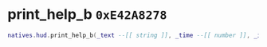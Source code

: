 # print_help_b `0xE42A8278`

```lua
natives.hud.print_help_b(_text --[[ string ]], _time --[[ number ]], _isliteral --[[ boolean ]], _printtype --[[ number ]], _unk1 --[[ number ]], _unk2 --[[ number ]], _unk3 --[[ number ]], _unk4 --[[ number ]])
```
